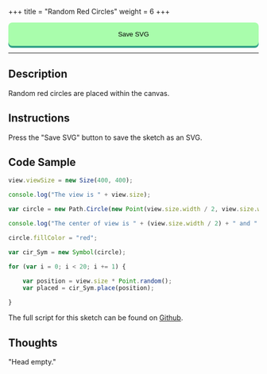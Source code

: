 +++
title = "Random Red Circles"
weight = 6
+++

<style>

#dom-gui {

    display: flex;
    justify-content: center;
    gap: 1rem;

}

button {

    padding: 1rem;
    cursor: pointer;

    background: #A9FDAC;

    border-radius: .5rem;

    outline: none;
    border: none;

    transition-duration: 0.2s;

    width: 100%;

    box-shadow: 0 4px #32A287;

}

button:hover {

    background: #DFFFC7;

}

button:active {

    background: #32A287;

    transform: translateY(4px);

}

</style>

<!-- Load the Paper.js library -->
<script type = "text/javascript" src = "../../scripts/libs/paperjs/paper-full.min.js"></script>

<!-- Load the Sketch -->
<script type = "text/paperscript" canvas = "paper-canvas">

/*
 * Title:   Random Red Circles
 * Author:  hamzberg
 * Version: 0.1
 * Date:    17 September 2023
 *
 * Description:
 *   -
 */

// Change Canvas Size -- W -- H
view.viewSize = new Size(400, 400);

console.log("The view is " + view.size);

var circle = new Path.Circle(new Point(view.size.width / 2, view.size.width / 2), 50);

console.log("The center of view is " + (view.size.width / 2) + " and " + (view.size.width / 2));

circle.fillColor = "red";

var cir_Sym = new Symbol(circle);

for (var i = 0; i < 20; i += 1) {

    var position = view.size * Point.random();
    var placed = cir_Sym.place(position);

}

// Function to export SVG
function exportSVG() {

    // Create a new SVG export item:
    var svg = project.exportSVG({ asString: true });

    // Create a Blob from the SVG string:
    var blob = new Blob([svg], { type: 'image/svg+xml' });

    var currentDate = new Date();

    // Create a download link and trigger the click event:
    var link = document.createElement('a');
    link.href = window.URL.createObjectURL(blob);
    link.download = "random-red-circles_" + currentDate.getDate() +
                    "-" + (currentDate.getMonth() + 1) +
                    "-" + currentDate.getFullYear() +
                    "_" + currentDate.getMilliseconds() +
                    ".svg";
    link.click();

}

// Event listener for the export button
document.getElementById('exportButton').addEventListener('click', exportSVG);

</script>

<!-- Insert the Sketch -->
<canvas id="paper-canvas" resize style="width:100%;"></canvas>

<div id="dom-gui">
    <button id="exportButton"> Save SVG </button>
</div>

<hr>

## Description

Random red circles are placed within the canvas.

## Instructions

Press the "Save SVG" button to save the sketch as an SVG.

## Code Sample

```javascript
view.viewSize = new Size(400, 400);

console.log("The view is " + view.size);

var circle = new Path.Circle(new Point(view.size.width / 2, view.size.width / 2), 50);

console.log("The center of view is " + (view.size.width / 2) + " and " + (view.size.width / 2));

circle.fillColor = "red";

var cir_Sym = new Symbol(circle);

for (var i = 0; i < 20; i += 1) {

    var position = view.size * Point.random();
    var placed = cir_Sym.place(position);

}
```

The full script for this sketch can be found on [Github](https://github.com/hamzberg/cc-site).

## Thoughts

"Head empty."
